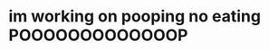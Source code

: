 # im working on pooping                                                                                                                                                                                                                                           no eating POOOOOOOOOOOOOP
